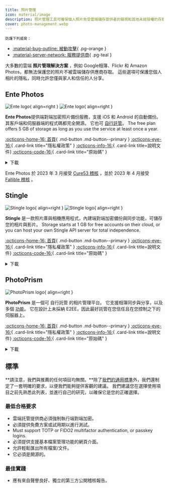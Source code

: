 ```yaml
---
title: 照片管理
icon: material/image
description: 照片管理工具可確保個人照片免受雲端儲存提供者的窺視和其他未經授權的存取。
cover: photo-management.webp
---
```


<small>防護下列威脅：</small>

- [:material-bug-outline: 被動攻擊](basics/common-threats.md#security-and-privacy){ .pg-orange }
- [:material-server-network: 服務提供商](basics/common-threats.md#privacy-from-service-providers){ .pg-teal }

大多數的雲端 **照片管理解決方案** ，例如 Google相簿、Flickr 和 Amazon Photos，都無法保護您的照片不被雲端儲存供應商存取。 這些選項可保護您個人相片的隱私，同時允許您僅與家人和信任的人分享。

## Ente Photos

<div class="admonition recommendation" markdown>

![Ente logo](assets/img/photo-management/ente.svg#only-light){ align=right }
![Ente logo](assets/img/photo-management/ente-dark.svg#only-dark){ align=right }

**Ente Photos**提供端對端加密照片備份服務，支援 iOS 和 Android 的自動備份。 其客戶端和伺服器端的程式碼都完全開源。 它也可 [自行託管](https://github.com/ente-io/ente/tree/main/server#self-hosting)。 The free plan offers 5 GB of storage as long as you use the service at least once a year.

[:octicons-home-16: 首頁](https://ente.io){ .md-button .md-button--primary }
[:octicons-eye-16:](https://ente.io/privacy){ .card-link title="隱私權政策" }
[:octicons-info-16:](https://ente.io/faq){ .card-link title=說明文件}
[:octicons-code-16:](https://github.com/ente-io/ente){ .card-link title="原始碼" }

<details class="downloads" markdown>
<summary>下載</summary>

- [:simple-googleplay: Google Play](https://play.google.com/store/apps/details?id=io.ente.photos)
- [:simple-android: Android](https://ente.io/download)
- [:simple-appstore: App Store](https://apps.apple.com/app/id1542026904)
- [:simple-github: GitHub](https://github.com/ente-io/ente/releases?q=photos)
- [:fontawesome-brands-windows: Windows](https://ente.io/download)
- [:simple-apple: macOS](https://ente.io/download)
- [:simple-linux: Linux](https://ente.io/download)
- [:octicons-globe-16: 網頁版](https://web.ente.io)

</details>

</div>

Ente Photos 於 2023 年 3 月接受 [Cure53 稽核](https://ente.io/blog/cryptography-audit) ，並於 2023 年 4 月接受 [Fallible 稽核](https://ente.io/reports/Fallible-Audit-Report-19-04-2023.pdf) 。

## Stingle

<div class="admonition recommendation" markdown>

![Stingle logo](assets/img/photo-management/stingle.png#only-light){ align=right }
![Stingle logo](assets/img/photo-management/stingle-dark.png#only-dark){ align=right }

**Stingle** 是一款照片庫與相機應用程式，內建端對端加密備份與同步功能，可儲存您的相片與影片。 Storage starts at 1 GB for free accounts on their cloud, or you can host your own Stingle API server for total independence.

[:octicons-home-16: 首頁](https://stingle.org){ .md-button .md-button--primary }
[:octicons-eye-16:](https://stingle.org/privacy){ .card-link title="隱私權政策" }
[:octicons-info-16:](https://stingle.org/faq){ .card-link title=說明文件}
[:octicons-code-16:](https://github.com/stingle){ .card-link title="原始碼" }

<details class="downloads" markdown>
<summary>下載</summary>

- [:simple-googleplay: Google Play](https://play.google.com/store/apps/details?id=org.stingle.photos)
- [:simple-android: Android](https://f-droid.org/en/packages/org.stingle.photos)
- [:simple-appstore: App Store](https://apps.apple.com/app/id1582535448)
- [:simple-github: GitHub](https://github.com/stingle/stingle-photos-android/releases)

</details>

</div>

## PhotoPrism

<div class="admonition recommendation" markdown>

![PhotoPrism logo](assets/img/photo-management/photoprism.svg){ align=right }

**PhotoPrism** 是一個可 自行託管 的相片管理平台。 它支援相簿同步與分享，以及多個 [功能](https://photoprism.app/features)。 它在設計上未採納 E2EE，因此最好託管在您信任且在您控制之下的伺服器上。

[:octicons-home-16: 首頁](https://photoprism.app){ .md-button .md-button--primary }
[:octicons-eye-16:](https://photoprism.app/privacy){ .card-link title="隱私權政策" }
[:octicons-info-16:](https://photoprism.app/kb){ .card-link title=說明文件}
[:octicons-code-16:](https://github.com/photoprism){ .card-link title="原始碼" }

<details class="downloads" markdown>
<summary>下載</summary>

- [:simple-github: GitHub](https://github.com/photoprism)

</details>

</div>

## 標準

\*\*請注意，我們與推薦的任何項目均無關。\*\*除了[我們的通用標準](about/criteria.md)外，我們還制定了一套明確的要求，以便我們能夠提供客觀的建議。 我們建議您在選擇使用項目之前先熟悉此列表，並進行自己的研究，以確保它是您的正確選擇。

### 最低合格要求

- 雲端託管提供商必須強制執行端對端加密。
- 必須提供免費方案或試用期以進行測試。
- Must support TOTP or FIDO2 multifactor authentication, or passkey logins.
- 必須提供支援基本檔案管理功能的網頁介面。
- 允許輕鬆匯出所有檔案/文件。
- 它必須是開源的。

### 最佳實踐

- 應有來自聲譽良好、獨立的第三方公開稽核報告。
